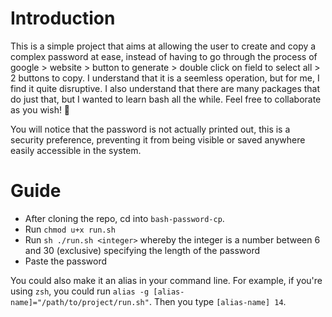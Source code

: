 # Introduction
This is a simple project that aims at allowing the user to create and copy a complex password at ease, instead of having to go through the process of google > website > button to generate > double click on field to select all > 2 buttons to copy.
I understand that it is a seemless operation, but for me, I find it quite disruptive.
I also understand that there are many packages that do just that, but I wanted to learn bash all the while.
Feel free to collaborate as you wish! 🙂

You will notice that the password is not actually printed out, this is a security preference, preventing it from being visible or saved anywhere easily accessible in the system.

# Guide
- After cloning the repo, cd into `bash-password-cp`.
- Run `chmod u+x run.sh`
- Run `sh ./run.sh <integer>` whereby the integer is a number between 6 and 30 (exclusive) specifying the length of the password
- Paste the password

You could also make it an alias in your command line. For example, if you're using `zsh`, you could run `alias -g [alias-name]="/path/to/project/run.sh"`. Then you type `[alias-name] 14`.
